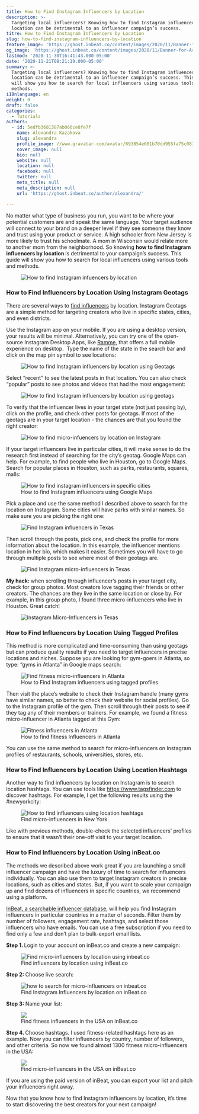 ```yaml
---
title: How to Find Instagram Influencers by Location
description: >-
  Targeting local influencers? Knowing how to find Instagram influencers by
  location can be detrimental to an influencer campaign’s success. 
titre: How to Find Instagram Influencers by Location
slug: how-to-find-instagram-influencers-by-location
feature_image: 'https://ghost.inbeat.co/content/images/2020/11/Banner-for-Articles.png'
og_image: 'https://ghost.inbeat.co/content/images/2020/11/Banner-for-Articles.png'
lastmod: '2020-11-30T16:41:43.000-05:00'
date: '2020-11-21T08:21:19.000-05:00'
summary: >-
  Targeting local influencers? Knowing how to find Instagram influencers by
  location can be detrimental to an influencer campaign’s success. This guide
  will show you how to search for local influencers using various tools and
  methods. 
i18nlanguage: en
weight: 0
draft: false
categories:
  - Tutorials
authors:
  - id: 5edfb3681387ab066ce8fe7f
    name: Alexandra Kazakova
    slug: alexandra
    profile_image: //www.gravatar.com/avatar/693854e601b70dd955fa75c081340330?s=250&d=mm&r=x
    cover_image: null
    bio: null
    website: null
    location: null
    facebook: null
    twitter: null
    meta_title: null
    meta_description: null
    url: 'https://ghost.inbeat.co/author/alexandra/'

---
```

<p>No matter what type of business you run, you want to be where your potential customers are and speak the same language. Your target audience will connect to your brand on a deeper level if they see someone they know and trust using your product or service. A high schooler from New Jersey is more likely to trust his schoolmate. A mom in Wisconsin would relate more to another mom from the neighborhood. So knowing <strong>how to find Instagram influencers by location </strong>is detrimental to your campaign’s success. This guide will show you how to search for local influencers using various tools and methods.</p><figure class="kg-card kg-image-card"><img src="https://lh6.googleusercontent.com/uV2Ql9Oi6dTBCH1tqSxUKchy121IrOny5W1xX4LnMAUM_QGgqxjDHooPI9CjdPIEMAADjL6CM9ec1V6b5xoLs9mNkOTpt5EldXk8Uz3OXWxGkO2Hi7ViwEjSKqF2i0QISxkkabux" class="kg-image" alt="How to find Instagram infuencers by location " title="How to find instagram infuencers by location "></figure><h3 id="how-to-find-influencers-by-location-using-instagram-geotags">How to Find Influencers by Location Using Instagram Geotags</h3><p>There are several ways to <a href="https://www.inbeat.co/articles/finding-instagram-influencers-free/">find influencers</a> by location. Instagram Geotags are a simple method for targeting creators who live in specific states, cities, and even districts.</p><p>Use the Instagram app on your mobile. If you are using a desktop version, your results will be minimal. Alternatively, you can try one of the open-source Instagram Desktop Apps, like <a href="https://www.electronjs.org/apps/ramme">Ramme</a>, that offers a full mobile experience on desktop.  Type the name of the state in the search bar and click on the map pin symbol to see locations:</p><figure class="kg-card kg-image-card"><img src="https://lh6.googleusercontent.com/5YlY0YxB9OmIl9uaXlx1SQ_uFZogV27pE-km2WsJcOe3nsxAMclJQT0vMsoyHJ5cPLnfeW6PTAizLF_7c4YT5tclRMdZvWRKWnqffBRztcXa8CwK4tzX4yOItODnvdzxR5gEZhjA" class="kg-image" alt="How to find Instagram influencers by location using Geotags" title="How to find instagram influencers by location using google maps "></figure><p></p><p>Select “recent” to see the latest posts in that location. You can also check “popular” posts to see photos and videos that had the most engagement:</p><figure class="kg-card kg-image-card"><img src="https://lh3.googleusercontent.com/wu5PbmFXfsbRPNFgK8BdYJeVYa780PddKHSPTLxJk7KQq506tefxxW7kH8M5RTT6kGFnYw3kZtgO4b-UmHvE0G_17mOUs8iCyz07_xMRzIUpfPsMm4nrDaQrvlGcgY_V0KW1w1m7" class="kg-image" alt="How to find Instagram influencers by location using geotags" title="How to find instagram influencers by location using geotags"></figure><p>To verify that the influencer lives in your target state (not just passing by), click on the profile, and check other posts for geotags. If most of the geotags are in your target location - the chances are that you found the right creator:</p><figure class="kg-card kg-image-card"><img src="https://lh6.googleusercontent.com/FfrZgujAIrfdQE0EUnldYgEjm2xsZHrn6frIxgZ95zMY7fq-9r5JBxncu8RqdXrd_-iV5Rdgix7-XrY2g9jnAgNMElrckJSRXTQOBO-XBOedHkpocxBC8cFQl13GQPMSM4th_yze" class="kg-image" alt="How to find micro-infuencers by location on Instagram" title="micro-influencer in new jersey"></figure><p></p><p>If your target influencers live in particular cities, it will make sense to do the research first instead of searching for the city’s geotag. Google Maps can help. For example, to find people who live in Houston, go to Google Maps. Search for popular places in Houston, such as parks, restaurants, squares, malls:</p><figure class="kg-card kg-image-card kg-card-hascaption"><img src="https://lh5.googleusercontent.com/Sm04XtMrwQWHC6jGdhgbro1boW17Yqjd05M5f7PI4yDU5a_XkZniigqdONjyEPg2lnTOqN1vzkVfRGaaQrLSAmQ1-LYiVej0lg89eyGzwV9heqHrf1hhaeLP0Hx1Qtqjp8cfGxVI" class="kg-image" title="How to find instagram influencers in specific cities"><figcaption>How to find Instagram influencers using Google Maps</figcaption></figure><p></p><p>Pick a place and use the same method I described above to search for the location on Instagram. Some cities will have parks with similar names. So make sure you are picking the right one:</p><figure class="kg-card kg-image-card"><img src="https://lh5.googleusercontent.com/CujWkYberebZyAj_qn4MVHbRUcJRrX7b8xwW7g0oM7gutuHNN4t5VfEi3nbHkJ9swVvnYCUR2W3vqryIX9vKW-XF6gd8jyEiCu9_F1BIpZ8LpG_MDpAX0RpCwvylL6mqgh9zbqha" class="kg-image" alt="Find Instagram influencers in Texas" title="How to find instagram influencers in Houston"></figure><p>Then scroll through the posts, pick one, and check the profile for more information about the location. In this example, the influencer mentions location in her bio, which makes it easier. Sometimes you will have to go through multiple posts to see where most of their geotags are.</p><figure class="kg-card kg-image-card"><img src="https://lh3.googleusercontent.com/g7TqWw9FMARHuCXee8ugXOYELydLNyKNvKrZ0ycgOeb3z33U-L0SeWBnjCu1dvXvkH_5gy3gfKlH_FfUStYAUOxKQSHBGIqeyOUTP69ogd1aa-7D_i7XGVdjwtoBvw6LWtYYNkYv" class="kg-image" alt="Find Instagram micro-influencers in Texas" title="Micro-influencer in Houston"></figure><p></p><p><strong>My hack: </strong>when scrolling through influencer’s posts in your target city, check for group photos. Most creators love tagging their friends or other creators. The chances are they live in the same location or close by. For example, in this group photo, I found three micro-influencers who live in Houston. Great catch!</p><figure class="kg-card kg-image-card"><img src="https://lh5.googleusercontent.com/N-o6RA3S7d4Msy2oHZfk3YvsQsEBohH3iO9VDXCfwlr12rB7cjBBh27Rj4XW-r1m_w7lyWyVAJn73_7sU6pr2qQ14o0DPg2B3kOryNER35UDAFR_NPdoGp5GsKrQfvTUVjYERAZe" class="kg-image" alt="Instagram Micro-Influencers in Texas" title="Micro-influencers in Houston"></figure><p></p><h3 id="how-to-find-influencers-by-location-using-tagged-profiles">How to Find Influencers by Location Using Tagged Profiles</h3><p>This method is more complicated and time-consuming than using geotags but can produce quality results if you need to target influencers in precise locations and niches. Suppose you are looking for gym-goers in Atlanta, so type: “gyms in Atlanta” in Google maps search:</p><figure class="kg-card kg-image-card kg-card-hascaption"><img src="https://lh3.googleusercontent.com/bST6_fJgQXFPTiFRq6hAjIhpgOeGltAx3TBIzibf896C7JgcANndFSjkaYWmeBWgD0jdxF2ttS6WBXLQITU5VRjggKMdmjnaBRdilD32jU6o_LwE0Ri_OuyN9T1gLOefv4FhF3rK" class="kg-image" title="Find fitness micro-influencers in Atlanta"><figcaption>How to Find Instagram influencers using tagged profiles</figcaption></figure><p>Then visit the place’s website to check their Instagram handle (many gyms have similar names, so better to check their website for social profiles). Go to the Instagram profile of the gym. Then scroll through their posts to see if they tag any of their members or trainers. For example, we found a fitness micro-influencer in Atlanta tagged at this Gym:</p><figure class="kg-card kg-image-card kg-card-hascaption"><img src="https://lh5.googleusercontent.com/-GnMusOv7KGT_uA4waIPZL9zyRpO67UvoQRRCx8buslC1jcwTbhSig6S2dmMRmsN8uamMLkazLY34nf_Uc4PODglPtU5jOLaBVQSVw03-lGtZNtfFSQlKglpyvIS4Cs_zV0vQBWu" class="kg-image" title="Fitness influencers in Atlanta"><figcaption>How to find fitness Influencers in Atlanta</figcaption></figure><p></p><p>You can use the same method to search for micro-influencers on Instagram profiles of restaurants, schools, universities, stores, etc.</p><h3 id="how-to-find-influencers-by-location-using-location-hashtags">How to Find Influencers by Location Using Location Hashtags</h3><p>Another way to find influencers by location on Instagram is to search location hashtags. You can use tools like <a href="https://www.tagsfinder.com">https://www.tagsfinder.com</a> to discover hashtags. For example, I get the following results using the #newyorkcity:</p><figure class="kg-card kg-image-card kg-card-hascaption"><img src="https://lh6.googleusercontent.com/-shhnITSNSgg9KerDVI8W6ZMXS8fFYYsJ3lNTqlHhcsg1YG7ygd2hvXFuT_yHkh_ANGB4hb8sK_gbXzd8GSMIrxqvy_aIz6qXdPy4QB1nSVQ7MfR7NJBCHzw3nzFv6WWVgQOVPqO" class="kg-image" title="How to find influencers using location hashtags"><figcaption>Find micro-influencers in New York</figcaption></figure><p></p><p>Like with previous methods, double-check the selected influencers’ profiles to ensure that it wasn’t their one-off visit to your target location.</p><h3 id="how-to-find-influencers-by-location-using-inbeat-co">How to Find Influencers by Location Using inBeat.co</h3><p>The methods we described above work great if you are launching a small influencer campaign and have the luxury of time to search for influencers individually. You can also use them to target Instagram creators in precise locations, such as cities and states. But, if you want to scale your campaign up and find dozens of influencers in specific countries, we recommend using a platform.</p><p><a href="https://www.inbeat.co">InBeat, a searchable influencer database</a>, will help you find Instagram influencers in particular countries in a matter of seconds. Filter them by number of followers, engagement rate, hashtags, and select those influencers who have emails. You can use a free subscription if you need to find only a few and don’t plan to bulk-export email lists.</p><p><strong>Step 1. </strong>Login to your account on inBeat.co and create a new campaign:</p><figure class="kg-card kg-image-card kg-card-hascaption"><img src="https://lh4.googleusercontent.com/h9386bT67egnyhmH9SvFg3ZQBTlf9jBS0PkUWaseB29HS1slxBB_qM_pgB4fb76Awx9dfKtrUiKpZBg__M7AT1wz3DpmfERr1thn_0STM46dc7byVy55qVGs77LnATY8ITgyeQpr" class="kg-image" title="Find micro-influencers by location using inbeat.co"><figcaption>Find influencers by location using inBeat.co</figcaption></figure><p><strong>Step 2: </strong>Choose live search:</p><figure class="kg-card kg-image-card kg-card-hascaption"><img src="https://lh6.googleusercontent.com/hkBJgUwG2bMSqkfskDYAMHMqKUdLCfBS75LFvgIjmFDcr-hQGyjV0EEt2swM30SXsSozU936Xz53tqk-x_J1X9TiNg3L0lwZ-2foFjmnTALaiD9WVpyDg6dAeY9WU20dgkcaxH-J" class="kg-image" title="how to search for micro-influencers on inbeat.co"><figcaption>Find Instagram Influencers by location on inBeat.co</figcaption></figure><p><strong>Step 3: </strong>Name your list:</p><figure class="kg-card kg-image-card kg-card-hascaption"><img src="https://lh4.googleusercontent.com/S4biu8WbOgribzxYCGYz5Q04UWoUH0AkSXudnJigJhqKz_cbxBpBqafBKvy9npkrQOjSoNAcrqtBtugrPTRGH8CiuwaHDjUGVadGsg9K7sb6159wHbKlKlHkhrDVGo5qM67Shm_F" class="kg-image"><figcaption>Find fitness influencers in the USA on inBeat.co</figcaption></figure><p><strong>Step 4. </strong>Choose hashtags. I used fitness-related hashtags here as an example. Now you can filter influencers by country, number of followers, and other criteria. So now we found almost 1300 fitness micro-influencers in the USA:</p><figure class="kg-card kg-image-card kg-card-hascaption"><img src="https://lh5.googleusercontent.com/uB3goHYeOZg1e2hk2SOHPpDeKG5L6t_ercm2E6eqpO_aPckQPbVkN0Cj0TLoWUdnOLyxYqA1tMV1MixAyL6fnlvoSZiQy1IYY_XkySl99p8KdSFH4sms2vpFqLWqwqoE-4lqStY-" class="kg-image"><figcaption>Find micro-influencers in the USA on inBeat.co</figcaption></figure><p>If you are using the paid version of inBeat, you can export your list and pitch your influencers right away.</p><p>Now that you know how to find Instagram influencers by location, it’s time to start discovering the best creators for your next campaign!</p>
